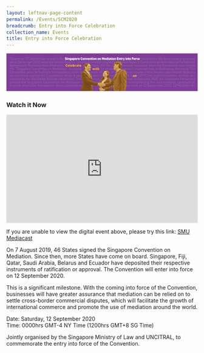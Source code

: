 ```yaml
---
layout: leftnav-page-content
permalink: /Events/SCM2020
breadcrumb: Entry into Force Celebration
collection_name: Events
title: Entry into Force Celebration 
---
```

<style>
  
  .video1 {
  position: relative;
  padding-bottom:56.25%;
  height: 0;
  }
  
 .video1 iframe {
  position: absolute;
  top:0;
  left:0;
  width: 100%;
  height: 100%;
  }
  
  </style>
  
  
  
![Event-banner](/images/Event_banner.png/)

### **Watch it Now** 

<div class="video1">  
  <iframe width="560" height="315" src="https://www.youtube.com/embed/CnO9jgl7kIE" frameborder="0" allow="accelerometer; autoplay; encrypted-media; gyroscope; picture-in-picture" allowfullscreen></iframe>
</div>

If you are unable to view the digital event above, please try this link: [SMU Mediacast](https://mediacast.smu.edu.sg/media/Singapore+Convention+on+MediationA+Entry+Into+Force+Celebration/1_ggn50nf7)


On 7 August 2019, 46 States signed the Singapore Convention on Mediation. Since then, more States have come on board. Singapore, Fiji, Qatar, Saudi Arabia, Belarus and Ecuador have deposited their respective instruments of ratification or approval. The Convention will enter into force on 12 September 2020. 

This is a significant milestone. With the coming into force of the Convention, businesses will have greater assurance that mediation can be relied on to settle cross-border commercial disputes, which will facilitate the growth of international commerce and promote the use of mediation around the world. 

Date: Saturday, 12 September 2020
<br>Time: 0000hrs GMT-4 NY Time (1200hrs GMT+8 SG Time) 

Jointly organised by the Singapore Ministry of Law and UNCITRAL, to commemorate the entry into force of the Convention. 
